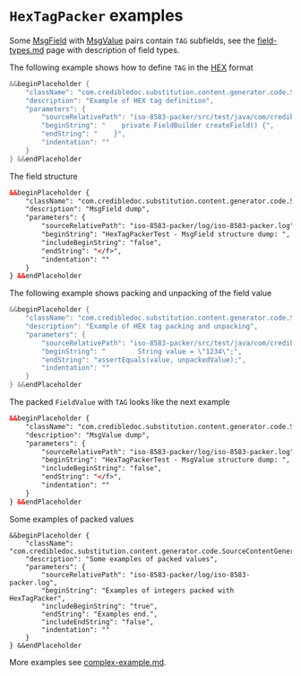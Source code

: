 # `HexTagPacker` examples

Some [MsgField](https://github.com/credibledoc/credible-doc/blob/master/iso-8583-packer/src/main/java/com/credibledoc/iso8583packer/message/MsgField.java)
with [MsgValue](https://github.com/credibledoc/credible-doc/blob/master/iso-8583-packer/src/main/java/com/credibledoc/iso8583packer/message/MsgValue.java)
pairs contain `TAG` subfields, see the [field-types.md](../field-types.md) page with description of field types.

The following example shows how to define `TAG` in the [HEX](https://en.wikipedia.org/wiki/Hexadecimal) format
```Java
&&beginPlaceholder {
    "className": "com.credibledoc.substitution.content.generator.code.SourceContentGenerator",
    "description": "Example of HEX tag definition",
    "parameters": {
        "sourceRelativePath": "iso-8583-packer/src/test/java/com/credibledoc/iso8583packer/hex/HexTagPackerTest.java",
        "beginString": "    private FieldBuilder createField() {",
        "endString": "    }",
        "indentation": ""
    }
} &&endPlaceholder
```

The field structure
```XML
&&beginPlaceholder {
    "className": "com.credibledoc.substitution.content.generator.code.SourceContentGenerator",
    "description": "MsgField dump",
    "parameters": {
        "sourceRelativePath": "iso-8583-packer/log/iso-8583-packer.log",
        "beginString": "HexTagPackerTest - MsgField structure dump: ",
        "includeBeginString": "false",
        "endString": "</f>",
        "indentation": ""
    }
} &&endPlaceholder
```

The following example shows packing and unpacking of the field value
```Java
&&beginPlaceholder {
    "className": "com.credibledoc.substitution.content.generator.code.SourceContentGenerator",
    "description": "Example of HEX tag packing and unpacking",
    "parameters": {
        "sourceRelativePath": "iso-8583-packer/src/test/java/com/credibledoc/iso8583packer/hex/HexTagPackerTest.java",
        "beginString": "        String value = \"1234\";",
        "endString": "assertEquals(value, unpackedValue);",
        "indentation": ""
    }
} &&endPlaceholder
```

The packed `FieldValue` with `TAG` looks like the next example
```XML
&&beginPlaceholder {
    "className": "com.credibledoc.substitution.content.generator.code.SourceContentGenerator",
    "description": "MsgValue dump",
    "parameters": {
        "sourceRelativePath": "iso-8583-packer/log/iso-8583-packer.log",
        "beginString": "HexTagPackerTest - MsgValue structure dump: ",
        "includeBeginString": "false",
        "endString": "</f>",
        "indentation": ""
    }
} &&endPlaceholder
```

Some examples of packed values
```
&&beginPlaceholder {
    "className": "com.credibledoc.substitution.content.generator.code.SourceContentGenerator",
    "description": "Some examples of packed values",
    "parameters": {
        "sourceRelativePath": "iso-8583-packer/log/iso-8583-packer.log",
        "beginString": "Examples of integers packed with HexTagPacker",
        "includeBeginString": "true",
        "endString": "Examples end.",
        "includeEndString": "false",
        "indentation": ""
    }
} &&endPlaceholder
```

More examples see [complex-example.md](../complex-example.md).